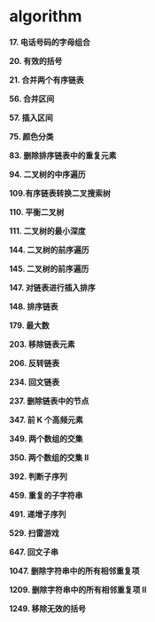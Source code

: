 # algorithm
**17. 电话号码的字母组合**

**20. 有效的括号**

**21. 合并两个有序链表**

**56. 合并区间**

**57. 插入区间**

**75. 颜色分类**

**83. 删除排序链表中的重复元素**

**94. 二叉树的中序遍历**

**109.有序链表转换二叉搜索树**

**110. 平衡二叉树**

**111. 二叉树的最小深度**

**144. 二叉树的前序遍历**

**145. 二叉树的前序遍历**

**147. 对链表进行插入排序**

**148. 排序链表**

**179. 最大数**

**203. 移除链表元素**

**206. 反转链表**

**234. 回文链表**

**237. 删除链表中的节点**

**347. 前 K 个高频元素**

**349. 两个数组的交集**

**350. 两个数组的交集 II**

**392. 判断子序列**

**459. 重复的子字符串**

**491. 递增子序列**

**529. 扫雷游戏**

**647. 回文子串**

**1047. 删除字符串中的所有相邻重复项**

**1209. 删除字符串中的所有相邻重复项 II**

**1249. 移除无效的括号**